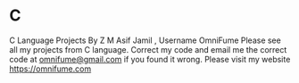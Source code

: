 # C
C Language Projects By Z M Asif Jamil , Username OmniFume
Please see all my projects from C language. Correct my code and email me the correct code at omnifume@gmail.com if you found it wrong. Please visit my website   https://omnifume.com
